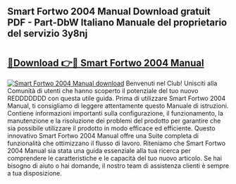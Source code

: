 ## Smart Fortwo 2004 Manual Download gratuit PDF - Part-DbW Italiano Manuale del proprietario del servizio 3y8nj

# <h2><a href="http://df9mnpw.blite.top/?on=Smart+Fortwo+2004+Manual">🔗Download 👉🔴 Smart Fortwo 2004 Manual</a></h2>

[![Smart Fortwo 2004 Manual download](https://i.imgur.com/lujVjoI.png)](http://df9mnpw.blite.top/?on=Smart+Fortwo+2004+Manual)
Benvenuti nel Club! Unisciti alla Comunità di utenti che hanno scoperto il potenziale del tuo nuovo REDDDDDDD con questa utile guida. Prima di utilizzare Smart Fortwo 2004 Manual, ti consigliamo di leggere attentamente questo Manuale di istruzioni. Contiene informazioni importanti sulla configurazione, il funzionamento, la manutenzione e la risoluzione dei problemi del prodotto per garantire che sia possibile utilizzare il prodotto in modo efficace ed efficiente. Questo innovativo Smart Fortwo 2004 Manual offre una Suite completa di funzionalità che ottimizzano il flusso di lavoro. Riteniamo che Smart Fortwo 2004 Manual sia stata una guida essenziale alla tua ricerca per comprendere le caratteristiche e le capacità del tuo nuovo articolo. Se hai bisogno di aiuto o hai domande, il nostro team di assistenza clienti è sempre a tua disposizione.
